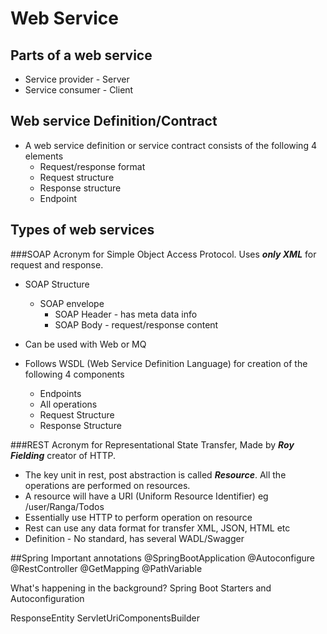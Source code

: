 # Web Service

## Parts of a web service
 * Service provider - Server
 * Service consumer - Client

## Web service Definition/Contract
* A web service definition or service contract consists of the following 4 elements	
  - Request/response format
  - Request structure
  - Response structure
  - Endpoint
	
## Types of web services
  ###SOAP 
  Acronym for Simple Object Access Protocol. Uses _**only XML**_ for request and response.

  * SOAP Structure 
    - SOAP envelope 
      - SOAP Header - has meta data info
      - SOAP Body - request/response content

  * Can be used with Web or MQ

  * Follows WSDL (Web Service Definition Language) for creation of the following 4 components
    - Endpoints
    - All operations
    - Request Structure 
    - Response Structure 
  
  ###REST 
  Acronym for Representational State Transfer, Made by **_Roy Fielding_** creator of HTTP.
    
  * The key unit in rest, post abstraction is called **_Resource_**. All the operations are performed on resources.
  * A resource will have a URI (Uniform Resource Identifier) eg /user/Ranga/Todos
  * Essentially use HTTP to perform operation on resource
  * Rest can use any data format for transfer XML, JSON, HTML etc
  * Definition - No standard, has several WADL/Swagger

##Spring
Important annotations
@SpringBootApplication
@Autoconfigure
@RestController
@GetMapping
@PathVariable

What's happening in the background? Spring Boot Starters and Autoconfiguration

ResponseEntity
ServletUriComponentsBuilder
